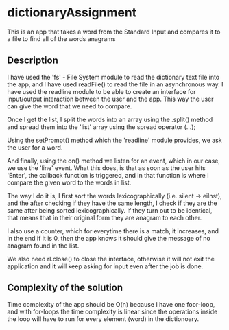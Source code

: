 # dictionaryAssignment

This is an app that takes a word from the Standard Input and compares it to a file to find all of the words anagrams

## Description

I have used the 'fs' - File System module to read the dictionary text file into the app, and I have used readFile() to read the file in an asynchronous way.
I have used the readline module to be able to 
create an interface for input/output interaction between the user and the app. This way the user can give the word that we need to compare. 

Once I get the list, I split the words into an array using the .split() method and spread them into the 'list' array using the spread operator (...);

Using the setPrompt() method which the 'readline' module provides, we ask the user for a word. 

And finally, using the on() method we listen for an event, which in our case, we use the 'line' event. What this does, is that as soon as the user hits 'Enter', the callback function is triggered, and in that function is where I compare the given word to the words in list.

The way I do it is, I first sort the words lexicographically (i.e. silent -> eilnst), and the after checking if they have the same length, I check if they are the same after being sorted lexicographically. If they turn out to be identical, that means that in their original form they are anagram to each other.

I also use a counter, which for everytime there is a match, it increases, and in the end if it is 0, then the app knows it should give the message of no anagram found in the list.

We also need rl.close() to close the interface, otherwise it will not exit the application and it will keep asking for input even after the job is done.

## Complexity of the solution

Time complexity of the app should be O(n) because I have one foor-loop, and with for-loops the time complexity is linear since the operations inside the loop will have to run for every element (word) in the dictionoary.



